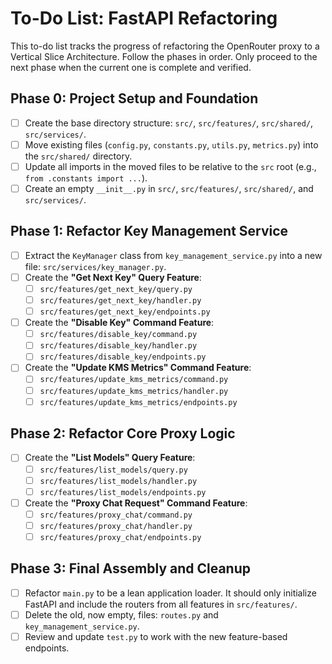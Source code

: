 # To-Do List: FastAPI Refactoring

This to-do list tracks the progress of refactoring the OpenRouter proxy to a Vertical Slice Architecture. Follow the phases in order. Only proceed to the next phase when the current one is complete and verified.

## Phase 0: Project Setup and Foundation

- [ ] Create the base directory structure: `src/`, `src/features/`, `src/shared/`, `src/services/`.
- [ ] Move existing files (`config.py`, `constants.py`, `utils.py`, `metrics.py`) into the `src/shared/` directory.
- [ ] Update all imports in the moved files to be relative to the `src` root (e.g., `from .constants import ...`).
- [ ] Create an empty `__init__.py` in `src/`, `src/features/`, `src/shared/`, and `src/services/`.

## Phase 1: Refactor Key Management Service

- [ ] Extract the `KeyManager` class from `key_management_service.py` into a new file: `src/services/key_manager.py`.
- [ ] Create the **"Get Next Key" Query Feature**:
  - [ ] `src/features/get_next_key/query.py`
  - [ ] `src/features/get_next_key/handler.py`
  - [ ] `src/features/get_next_key/endpoints.py`
- [ ] Create the **"Disable Key" Command Feature**:
  - [ ] `src/features/disable_key/command.py`
  - [ ] `src/features/disable_key/handler.py`
  - [ ] `src/features/disable_key/endpoints.py`
- [ ] Create the **"Update KMS Metrics" Command Feature**:
  - [ ] `src/features/update_kms_metrics/command.py`
  - [ ] `src/features/update_kms_metrics/handler.py`
  - [ ] `src/features/update_kms_metrics/endpoints.py`

## Phase 2: Refactor Core Proxy Logic

- [ ] Create the **"List Models" Query Feature**:
  - [ ] `src/features/list_models/query.py`
  - [ ] `src/features/list_models/handler.py`
  - [ ] `src/features/list_models/endpoints.py`
- [ ] Create the **"Proxy Chat Request" Command Feature**:
  - [ ] `src/features/proxy_chat/command.py`
  - [ ] `src/features/proxy_chat/handler.py`
  - [ ] `src/features/proxy_chat/endpoints.py`

## Phase 3: Final Assembly and Cleanup

- [ ] Refactor `main.py` to be a lean application loader. It should only initialize FastAPI and include the routers from all features in `src/features/`.
- [ ] Delete the old, now empty, files: `routes.py` and `key_management_service.py`.
- [ ] Review and update `test.py` to work with the new feature-based endpoints.

